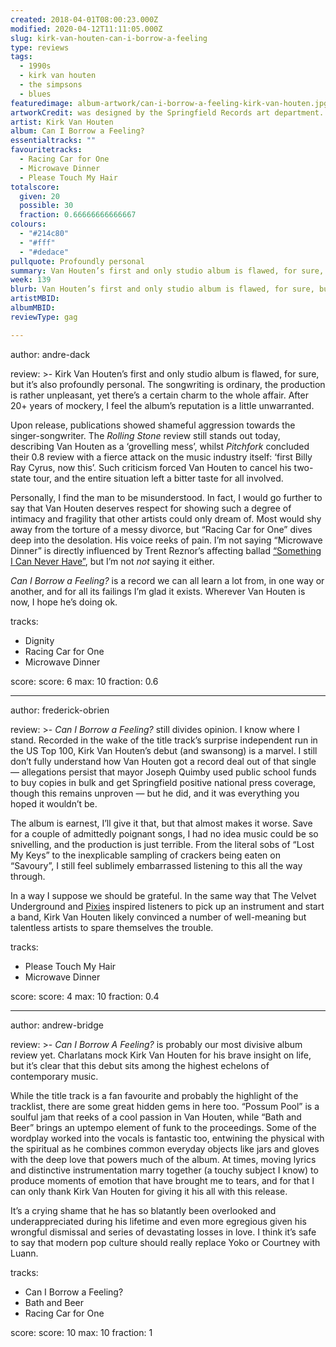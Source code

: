 ```yaml
---
created: 2018-04-01T08:00:23.000Z
modified: 2020-04-12T11:11:05.000Z
slug: kirk-van-houten-can-i-borrow-a-feeling
type: reviews
tags:
  - 1990s
  - kirk van houten
  - the simpsons
  - blues
featuredimage: album-artwork/can-i-borrow-a-feeling-kirk-van-houten.jpg
artworkCredit: was designed by the Springfield Records art department. Van Houten insisted on 48 variations being made before deciding he liked the first one the best. The cost of making so many covers, combined with the historic underperformance of the album, led to Springfield Records going bankrupt at the start of 1997.
artist: Kirk Van Houten
album: Can I Borrow a Feeling?
essentialtracks: ""
favouritetracks:
  - Racing Car for One
  - Microwave Dinner
  - Please Touch My Hair
totalscore:
  given: 20
  possible: 30
  fraction: 0.66666666666667
colours:
  - "#214c80"
  - "#fff"
  - "#dedace"
pullquote: Profoundly personal
summary: Van Houten’s first and only studio album is flawed, for sure, but it’s also profoundly personal. The songwriting is ordinary, the production is rather unpleasant, yet there’s a certain charm to the whole affair. After 20+ years of mockery, I feel the album’s reputation is a little unwarranted.
week: 139
blurb: Van Houten’s first and only studio album is flawed, for sure, but also profoundly personal. After 20+ years of mockery its reputation seems a tad unwarranted.
artistMBID:
albumMBID:
reviewType: gag

---
```

author: andre-dack

review: >-
  Kirk Van Houten’s first and only studio album is flawed, for sure, but it’s also profoundly personal. The songwriting is ordinary, the production is rather unpleasant, yet there’s a certain charm to the whole affair. After 20+ years of mockery, I feel the album’s reputation is a little unwarranted. 
  
  Upon release, publications showed shameful aggression towards the singer-songwriter. The *Rolling Stone* review still stands out today, describing Van Houten as a ‘grovelling mess’, whilst *Pitchfork* concluded their 0.8 review with a fierce attack on the music industry itself: ‘first Billy Ray Cyrus, now this’. Such criticism forced Van Houten to cancel his two-state tour, and the entire situation left a bitter taste for all involved. 
  
  Personally, I find the man to be misunderstood. In fact, I would go further to say that Van Houten deserves respect for showing such a degree of intimacy and fragility that other artists could only dream of. Most would shy away from the torture of a messy divorce, but “Racing Car for One” dives deep into the desolation. His voice reeks of pain. I’m not saying “Microwave Dinner” is directly influenced by Trent Reznor’s affecting ballad [“Something I Can Never Have”](https://www.youtube.com/watch?v=WAGAoy5WZWY), but I’m not *not* saying it either. 
  
  *Can I Borrow a Feeling?* is a record we can all learn a lot from, in one way or another, and for all its failings I’m glad it exists. Wherever Van Houten is now, I hope he’s doing ok.
  
tracks:
  - Dignity
  - ­Racing Car for One
  - ­Microwave Dinner

score:
  score: 6
  max: 10
  fraction: 0.6

---
author: frederick-obrien

review: >-
  *Can I Borrow a Feeling?* still divides opinion. I know where I stand. Recorded in the wake of the title track’s surprise independent run in the US Top 100, Kirk Van Houten’s debut (and swansong) is a marvel. I still don’t fully understand how Van Houten got a record deal out of that single — allegations persist that mayor Joseph Quimby used public school funds to buy copies in bulk and get Springfield positive national press coverage, though this remains unproven — but he did, and it was everything you hoped it wouldn’t be. 
  
  The album is earnest, I’ll give it that, but that almost makes it worse. Save for a couple of admittedly poignant songs, I had no idea music could be so snivelling, and the production is just terrible. From the literal sobs of “Lost My Keys” to the inexplicable sampling of crackers being eaten on “Savoury”, I still feel sublimely embarrassed listening to this all the way through. 
  
  In a way I suppose we should be grateful. In the same way that The Velvet Underground and [Pixies](/reviews/pixies-doolittle/) inspired listeners to pick up an instrument and start a band, Kirk Van Houten likely convinced a number of well-meaning but talentless artists to spare themselves the trouble.

tracks:
  - Please Touch My Hair
  - ­Microwave Dinner

score:
  score: 4
  max: 10
  fraction: 0.4

---
author: andrew-bridge

review: >-
  *Can I Borrow A Feeling?* is probably our most divisive album review yet. Charlatans mock Kirk Van Houten for his brave insight on life, but it’s clear that this debut sits among the highest echelons of contemporary music. 
  
  While the title track is a fan favourite and probably the highlight of the tracklist, there are some great hidden gems in here too. “Possum Pool” is a soulful jam that reeks of a cool passion in Van Houten, while “Bath and Beer” brings an uptempo element of funk to the proceedings. Some of the wordplay worked into the vocals is fantastic too, entwining the physical with the spiritual as he combines common everyday objects like jars and gloves with the deep love that powers much of the album. At times, moving lyrics and distinctive instrumentation marry together (a touchy subject I know) to produce moments of emotion that have brought me to tears, and for that I can only thank Kirk Van Houten for giving it his all with this release. 
  
  It’s a crying shame that he has so blatantly been overlooked and underappreciated during his lifetime and even more egregious given his wrongful dismissal and series of devastating losses in love. I think it’s safe to say that modern pop culture should really replace Yoko or Courtney with Luann.

tracks:
  - Can I Borrow a Feeling?
  - ­Bath and Beer
  - ­Racing Car for One
  
score:
  score: 10
  max: 10
  fraction: 1
